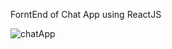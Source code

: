 ForntEnd of Chat App using ReactJS

![chatApp](https://user-images.githubusercontent.com/91382711/151700359-29a1e0a8-2790-4f59-90a4-0bde7ab4d958.png)
